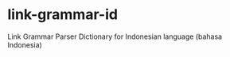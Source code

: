 link-grammar-id
===============

Link Grammar Parser Dictionary for Indonesian language (bahasa Indonesia)
